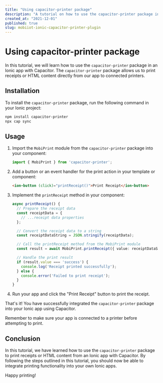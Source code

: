 ```yaml
---
title: "Using capacitor-printer package"
description: "A tutorial on how to use the capacitor-printer package in an Ionic app with Capacitor"
created_at: "2021-12-01"
published: true
slug: mobiiot-ionic-capacitor-printer-plugin
---
```


# Using capacitor-printer package

In this tutorial, we will learn how to use the `capacitor-printer` package in an Ionic app with Capacitor. The `capacitor-printer` package allows us to print receipts or HTML content directly from our app to connected printers.

## Installation

To install the `capacitor-printer` package, run the following command in your Ionic project:

```bash
npm install capacitor-printer
npx cap sync
```

## Usage

1. Import the `MobiPrint` module from the `capacitor-printer` package into your component:

   ```typescript
   import { MobiPrint } from 'capacitor-printer';
   ```

2. Add a button or an event handler for the print action in your template or component:

   ```html
   <ion-button (click)="printReceipt()">Print Receipt</ion-button>
   ```

3. Implement the `printReceipt` method in your component:

   ```typescript
   async printReceipt() {
     // Prepare the receipt data
     const receiptData = {
       // ...receipt data properties
     };

     // Convert the receipt data to a string
     const receiptDataString = JSON.stringify(receiptData);

     // Call the printReceipt method from the MobiPrint module
     const result = await MobiPrint.printReceipt({ value: receiptDataString });

     // Handle the print result
     if (result.value === 'success') {
       console.log('Receipt printed successfully');
     } else {
       console.error('Failed to print receipt');
     }
   }
   ```

4. Run your app and click the "Print Receipt" button to print the receipt.

That's it! You have successfully integrated the `capacitor-printer` package into your Ionic app using Capacitor.

Remember to make sure your app is connected to a printer before attempting to print.

## Conclusion

In this tutorial, we have learned how to use the `capacitor-printer` package to print receipts or HTML content from an Ionic app with Capacitor. By following the steps outlined in this tutorial, you should now be able to integrate printing functionality into your own Ionic apps.

Happy printing!